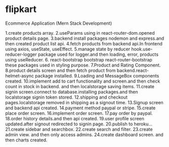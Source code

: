 # flipkart

Ecommerce Application (Mern Stack Development)

1.create products array.
2.useParams using in react-router-dom.opened product details page.
3.backend install packages nodemon and express.and then created product list api.
4.fetch products from backend api.In frontend using axios, useState, useEffect.
5.manage state by reducer hook.use-reducer-logger package used for logger.and then loading, error, products using useReducer. 6. react-bootstrap bootstrap react-router-bootstrap these packages used in styling purpose.
7.Product and Rating Component.
8.product details screen and then fetch product from backend.react-helmet-async package installed.
9.Loading and MessageBox components created.
10.implement add to cart functionality and screen.and then check count in stock in backend. and then localstorage saving items.
11.create signin screen.connect to database.installing packages.and then localstorage signin token stored.
12.shipping and checkout pages.localstorage removed in shipping as a signout time.
13.Signup screen and backend api created.
14.payment method paypal or stripe.
15.create place order screen.
16.implement order screen.
17.pay order by paypal.
18.order history details.and then api created.
19.user profile screen updated.after signout redirected to signin page.
20.publish to heroku...
21.create sidebar and searchbox.
22.create search and filter.
23.create admin view. and then only access admins.
24.create dashboard screen. and then charts created.
